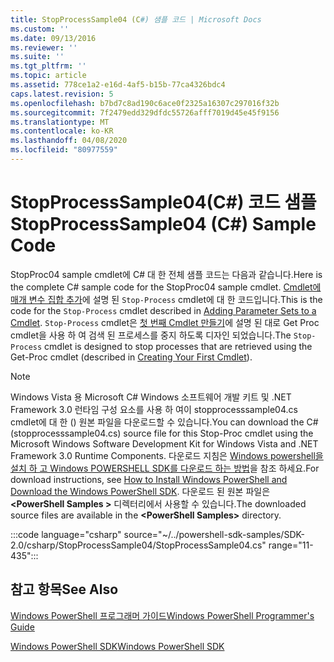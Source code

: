 ```yaml
---
title: StopProcessSample04 (C#) 샘플 코드 | Microsoft Docs
ms.custom: ''
ms.date: 09/13/2016
ms.reviewer: ''
ms.suite: ''
ms.tgt_pltfrm: ''
ms.topic: article
ms.assetid: 778ce1a2-e16d-4af5-b15b-77ca4326bdc4
caps.latest.revision: 5
ms.openlocfilehash: b7bd7c8ad190c6ace0f2325a16307c297016f32b
ms.sourcegitcommit: 7f2479edd329dfdc55726afff7019d45e45f9156
ms.translationtype: MT
ms.contentlocale: ko-KR
ms.lasthandoff: 04/08/2020
ms.locfileid: "80977559"
---
```

# <a name="stopprocesssample04-c-sample-code"></a><span data-ttu-id="4c8d3-102">StopProcessSample04(C#) 코드 샘플</span><span class="sxs-lookup"><span data-stu-id="4c8d3-102">StopProcessSample04 (C#) Sample Code</span></span>

<span data-ttu-id="4c8d3-103">StopProc04 sample cmdlet에 C# 대 한 전체 샘플 코드는 다음과 같습니다.</span><span class="sxs-lookup"><span data-stu-id="4c8d3-103">Here is the complete C# sample code for the StopProc04 sample cmdlet.</span></span> <span data-ttu-id="4c8d3-104">[Cmdlet에 매개 변수 집합 추가](../cmdlet/adding-parameter-sets-to-a-cmdlet.md)에 설명 된 `Stop-Process` cmdlet에 대 한 코드입니다.</span><span class="sxs-lookup"><span data-stu-id="4c8d3-104">This is the code for the `Stop-Process` cmdlet described in [Adding Parameter Sets to a Cmdlet](../cmdlet/adding-parameter-sets-to-a-cmdlet.md).</span></span> <span data-ttu-id="4c8d3-105">`Stop-Process` cmdlet은 [첫 번째 Cmdlet 만들기](../cmdlet/creating-a-cmdlet-without-parameters.md)에 설명 된 대로 Get Proc cmdlet을 사용 하 여 검색 된 프로세스를 중지 하도록 디자인 되었습니다.</span><span class="sxs-lookup"><span data-stu-id="4c8d3-105">The `Stop-Process` cmdlet is designed to stop processes that are retrieved using the Get-Proc cmdlet (described in [Creating Your First Cmdlet](../cmdlet/creating-a-cmdlet-without-parameters.md)).</span></span>

> [!NOTE]
> <span data-ttu-id="4c8d3-106">Windows Vista 용 Microsoft C# Windows 소프트웨어 개발 키트 및 .NET Framework 3.0 런타임 구성 요소를 사용 하 여이 stopprocesssample04.cs cmdlet에 대 한 () 원본 파일을 다운로드할 수 있습니다.</span><span class="sxs-lookup"><span data-stu-id="4c8d3-106">You can download the C# (stopprocesssample04.cs) source file for this Stop-Proc cmdlet using the Microsoft Windows Software Development Kit for Windows Vista and .NET Framework 3.0 Runtime Components.</span></span> <span data-ttu-id="4c8d3-107">다운로드 지침은 [Windows powershell을 설치 하 고 Windows POWERSHELL SDK를 다운로드 하는 방법](/powershell/scripting/developer/installing-the-windows-powershell-sdk)을 참조 하세요.</span><span class="sxs-lookup"><span data-stu-id="4c8d3-107">For download instructions, see [How to Install Windows PowerShell and Download the Windows PowerShell SDK](/powershell/scripting/developer/installing-the-windows-powershell-sdk).</span></span>
> <span data-ttu-id="4c8d3-108">다운로드 된 원본 파일은 **\<PowerShell Samples >** 디렉터리에서 사용할 수 있습니다.</span><span class="sxs-lookup"><span data-stu-id="4c8d3-108">The downloaded source files are available in the **\<PowerShell Samples>** directory.</span></span>

:::code language="csharp" source="~/../powershell-sdk-samples/SDK-2.0/csharp/StopProcessSample04/StopProcessSample04.cs" range="11-435":::

## <a name="see-also"></a><span data-ttu-id="4c8d3-109">참고 항목</span><span class="sxs-lookup"><span data-stu-id="4c8d3-109">See Also</span></span>

[<span data-ttu-id="4c8d3-110">Windows PowerShell 프로그래머 가이드</span><span class="sxs-lookup"><span data-stu-id="4c8d3-110">Windows PowerShell Programmer's Guide</span></span>](./windows-powershell-programmer-s-guide.md)

[<span data-ttu-id="4c8d3-111">Windows PowerShell SDK</span><span class="sxs-lookup"><span data-stu-id="4c8d3-111">Windows PowerShell SDK</span></span>](../windows-powershell-reference.md)
